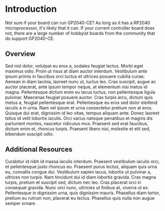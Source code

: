 # Introduction

Not sure if your board can run GP2040-CE? As long as it has a RP2040 microprocessor, it's likely that it can. If your current controller board does not, there are a large number of hobbyist boards from the community that do support GP2040-CE.

## Overview

Sed nisl dolor, volutpat eu eros a, sodales feugiat lectus. Morbi eget maximus odio. Proin ut risus at diam auctor interdum. Vestibulum ante ipsum primis in faucibus orci luctus et ultrices posuere cubilia curae; Aenean in diam lacinia, laoreet nunc ut, luctus leo. Cras suscipit, augue ac auctor placerat, ante ipsum tempor neque, at elementum nisi metus id magna. Pellentesque dictum enim eu lacus luctus, non pellentesque ligula pulvinar. Maecenas feugiat posuere auctor. Cras turpis arcu, dictum quis metus a, feugiat pellentesque erat. Pellentesque eu eros sed dolor eleifend iaculis a in urna. Nam vel ipsum et urna consectetur pretium non at eros. Quisque dui erat, dignissim id leo vitae, tempus aliquam ante. Donec laoreet tellus id velit lobortis iaculis. Orci varius natoque penatibus et magnis dis parturient montes, nascetur ridiculus mus. Praesent sed erat faucibus, dictum enim et, rhoncus turpis. Praesent libero nisi, molestie et elit sed, bibendum suscipit odio. 

## Additional Resources

Curabitur id nibh id massa iaculis interdum. Praesent vestibulum iaculis orci, et pellentesque justo rhoncus eu. Praesent purus lectus, aliquam quis urna eu, convallis congue dui. Vestibulum sapien lacus, lobortis ut pulvinar a, ultrices non turpis. Nam tincidunt dui id diam lobortis gravida. Cras magna turpis, pretium et suscipit sed, dictum nec leo. Cras placerat orci in consequat gravida. Nunc orci nunc, ultricies ut finibus at, viverra ut ex. Pellentesque in dignissim urna, quis dignissim mauris. Phasellus diam tortor, pretium eu rutrum non, placerat eu lectus. Phasellus quis nulla non augue semper ornare. 